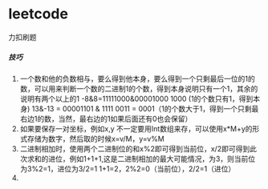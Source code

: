 # leetcode
力扣刷题
##### 技巧
1. 一个数和他的负数相与，要么得到他本身，要么得到一个只剩最后一位的1的数，可以用来判断一个数的二进制1的个数，得到本身说明只有一个1，其余的说明有两个以上的1
-8&8=11111000&00001000  1000 (1的个数只有1，得到本身)
13&-13 = 00001101 & 1111 0011 = 0001（1的个数大于1，得到一个只剩最右边1的数，当然，最右边的1如果后面还有0也会保留）
2. 如果要保存一对坐标，例如x,y 不一定要用Int数组来存，可以使用x*M+y的形式存储为数字，然后取的时候x=v/M，y=v%M
3. 二进制相加时，使用两个二进制位的和x%2即可得到当前位，x/2即可得到此次求和的进位，例如1+1+1,这是二进制相加的最大可能情况，为3，则当前位为3%2=1，进位为3/2=1  1+1=2，2%2=0（当前位），2/2=1（进位）
4. 